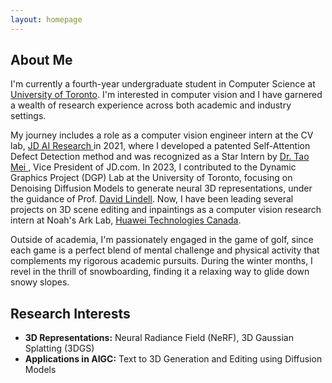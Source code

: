 ```yaml
---
layout: homepage
---
```


## About Me

<!-- I'm a <a href="https://med.nyu.edu/departments-institutes/population-health/divisions-sections-centers/biostatistics/" target="_blank"> Statistics</a> Ph.D. candidate at <a href="https://www.nyu.edu/" target="_blank"> New York University</a>, -->
I'm currently a fourth-year undergraduate student in Computer Science at <a href="https://www.utoronto.ca/" target="_blank"> University of Toronto</a>. I'm interested in computer vision and I have garnered a wealth of research experience across both academic and industry settings.

My journey includes a role as a computer vision engineer intern at the CV lab, <a href="https://corporate.jd.com/" target="_blank"> JD AI Research </a> in 2021, where I developed a patented Self-Attention Defect Detection method and was recognized as a Star Intern by <a href="https://taomei.me/" target="_blank"> Dr. Tao Mei </a>, Vice President of JD.com. In 2023, I contributed to the Dynamic Graphics Project (DGP) Lab at the University of Toronto, focusing on Denoising Diffusion Models to generate neural 3D representations, under the guidance of Prof. <a href="https://davidlindell.com/" target="_blank"> David Lindell</a>. Now, I have been leading several projects on 3D scene editing and inpaintings as a computer vision research intern at Noah's Ark Lab, <a href="https://www.huawei.com/ca/" target="_blank"> Huawei Technologies Canada</a>.

Outside of academia, I'm passionately engaged in the game of golf, since each game is a perfect blend of mental challenge and physical activity that complements my rigorous academic pursuits. During the winter months, I revel in the thrill of snowboarding, finding it a relaxing way to glide down snowy slopes.



## Research Interests
- **3D Representations:** Neural Radiance Field (NeRF), 3D Gaussian Splatting (3DGS)
- **Applications in AIGC:** Text to 3D Generation and Editing using Diffusion Models



